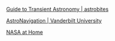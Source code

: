 [Guide to Transient Astronomy | astrobites](https://astrobites.org/2022/10/30/guide-to-transient-astronomy/)

[AstroNavigation | Vanderbilt University](https://my.vanderbilt.edu/astronav/)

[NASA at Home](https://www.nasa.gov/specials/nasaathome/)
